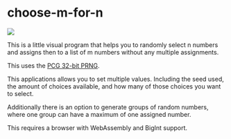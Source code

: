 # choose-m-for-n

![](https://i.imgur.com/0gpcb7v.png)

This is a little visual program that helps you to randomly select n numbers and assigns then to a list of m numbers without any multiple assignments.

This uses the [PCG 32-bit PRNG](https://www.pcg-random.org/index.html).

This applications allows you to set multiple values. Including the seed used, the amount of choices available, and how many of those choices you want to select.

Additionally there is an option to generate groups of random numbers, where one group can have a maximum of one assigned number.

This requires a browser with WebAssembly and BigInt support.

